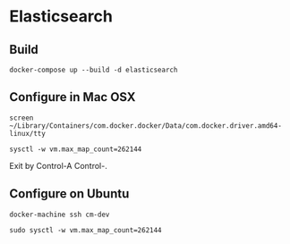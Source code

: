 # Elasticsearch

## Build

    docker-compose up --build -d elasticsearch

## Configure in Mac OSX

    screen ~/Library/Containers/com.docker.docker/Data/com.docker.driver.amd64-linux/tty

    sysctl -w vm.max_map_count=262144

Exit by Control-A Control-\.

## Configure on Ubuntu

    docker-machine ssh cm-dev

    sudo sysctl -w vm.max_map_count=262144
